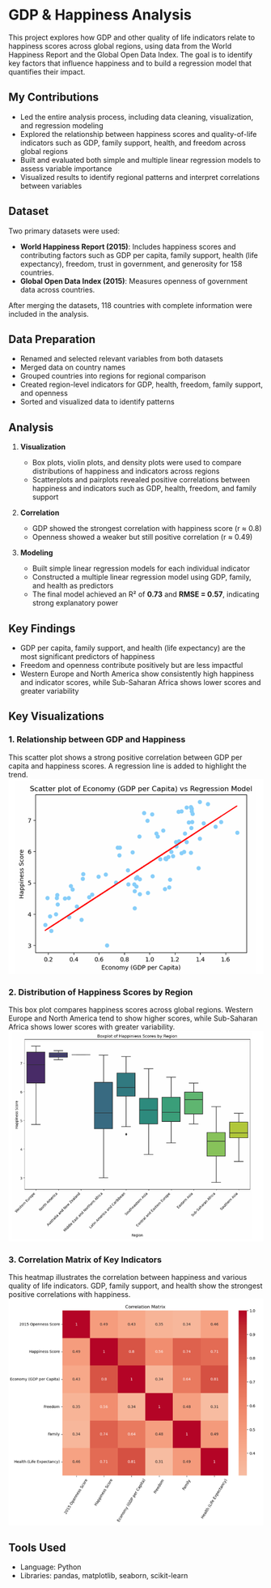 # GDP & Happiness Analysis

This project explores how GDP and other quality of life indicators relate to happiness scores across global regions, using data from the World Happiness Report and the Global Open Data Index. The goal is to identify key factors that influence happiness and to build a regression model that quantifies their impact.

## My Contributions

- Led the entire analysis process, including data cleaning, visualization, and regression modeling  
- Explored the relationship between happiness scores and quality-of-life indicators such as GDP, family support, health, and freedom across global regions  
- Built and evaluated both simple and multiple linear regression models to assess variable importance  
- Visualized results to identify regional patterns and interpret correlations between variables


## Dataset

Two primary datasets were used:
- **World Happiness Report (2015)**: Includes happiness scores and contributing factors such as GDP per capita, family support, health (life expectancy), freedom, trust in government, and generosity for 158 countries.
- **Global Open Data Index (2015)**: Measures openness of government data across countries.

After merging the datasets, 118 countries with complete information were included in the analysis.

## Data Preparation

- Renamed and selected relevant variables from both datasets
- Merged data on country names
- Grouped countries into regions for regional comparison
- Created region-level indicators for GDP, health, freedom, family support, and openness
- Sorted and visualized data to identify patterns

## Analysis

1. **Visualization**
   - Box plots, violin plots, and density plots were used to compare distributions of happiness and indicators across regions
   - Scatterplots and pairplots revealed positive correlations between happiness and indicators such as GDP, health, freedom, and family support

2. **Correlation**
   - GDP showed the strongest correlation with happiness score (r ≈ 0.8)
   - Openness showed a weaker but still positive correlation (r ≈ 0.49)

3. **Modeling**
   - Built simple linear regression models for each individual indicator
   - Constructed a multiple linear regression model using GDP, family, and health as predictors
   - The final model achieved an R² of **0.73** and **RMSE = 0.57**, indicating strong explanatory power

## Key Findings

- GDP per capita, family support, and health (life expectancy) are the most significant predictors of happiness
- Freedom and openness contribute positively but are less impactful
- Western Europe and North America show consistently high happiness and indicator scores, while Sub-Saharan Africa shows lower scores and greater variability

## Key Visualizations

### 1. Relationship between GDP and Happiness
This scatter plot shows a strong positive correlation between GDP per capita and happiness scores. A regression line is added to highlight the trend.
![GDP vs Happiness](scatter_gdp_happiness.png)

### 2. Distribution of Happiness Scores by Region
This box plot compares happiness scores across global regions. Western Europe and North America tend to show higher scores, while Sub-Saharan Africa shows lower scores with greater variability.
![Happiness by Region](boxplot_region_happiness.png)

### 3. Correlation Matrix of Key Indicators
This heatmap illustrates the correlation between happiness and various quality of life indicators. GDP, family support, and health show the strongest positive correlations with happiness.
![Correlation Heatmap](correlation_heatmap.png)


## Tools Used

- Language: Python  
- Libraries: pandas, matplotlib, seaborn, scikit-learn
